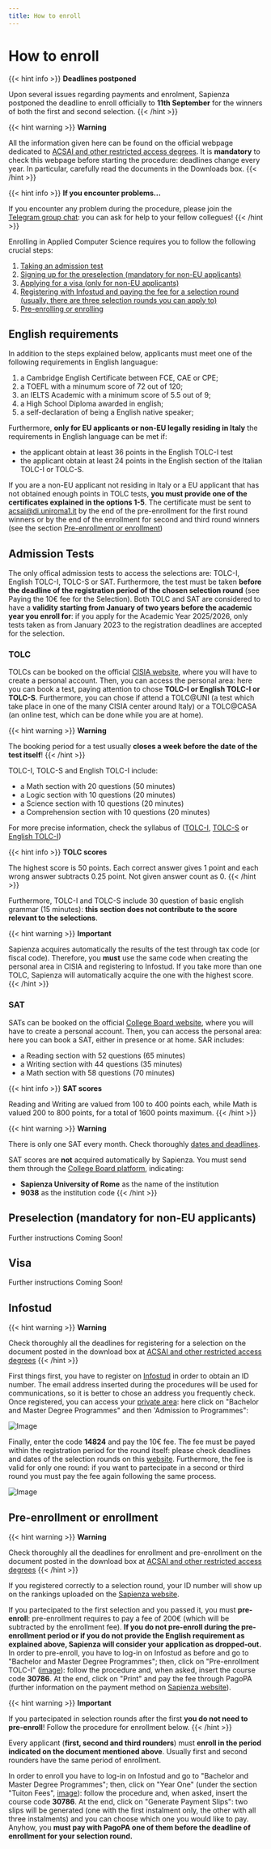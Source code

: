```yaml
---
title: How to enroll
---
```


# How to enroll
{{< hint info >}}
<i class="fa-solid fa-circle-info" style="color: #74C0FC;"></i> **Deadlines postponed**

Upon several issues regarding payments and enrolment, Sapienza postponed the deadline to enroll officially to **11th September** for the winners of both the first and second selection.
{{< /hint >}}

{{< hint warning >}}
<i class="fa-solid fa-triangle-exclamation" style="color: #FFD43B;"></i> **Warning**

All the information given here can be found on the official webpage dedicated to [ACSAI and other restricted access degrees](https://www.uniroma1.it/en/pagina/restricted-access-degree-programmes-tolc-i-and-selections). It is **mandatory** to check this webpage before starting the procedure: deadlines change every year. In particular, carefully read the documents in the Downloads box.
{{< /hint >}}

{{< hint info >}}
<i class="fa-solid fa-circle-info" style="color: #74C0FC;"></i> **If you encounter problems...**

If you encounter any problem during the procedure, please join the [Telegram group chat](https://t.me/appliedCS_AI): you can ask for help to your fellow collegues!
{{< /hint >}}

Enrolling in Applied Computer Science requires you to follow the following crucial steps:
1. [Taking an admission test](#admission-tests)
2. [Signing up for the preselection (mandatory for non-EU applicants)](#preselection-mandatory-for-non-eu-applicants)
3. [Applying for a visa (only for non-EU applicants)](#visa)
4. [Registering with Infostud and paying the fee for a selection round (usually, there are three selection rounds you can apply to)](#infostud)
5. [Pre-enrolling or enrolling](#pre-enrollment-or-enrollment)

## English requirements

In addition to the steps explained below, applicants must meet one of the following requirements in English languague:
1. a Cambridge English Certificate between FCE, CAE or CPE;
2. a TOEFL with a minumum score of 72 out of 120;
3. an IELTS Academic with a minimum score of 5.5 out of 9;
4. a High School Diploma awarded in english;
5. a self-declaration of being a English native speaker;

Furthermore, **only for EU applicants or non-EU legally residing in Italy** the requirements in English language can be met if:
- the applicant obtain at least 36 points in the English TOLC-I test
- the applicant obtain at least 24 points in the English section of the Italian TOLC-I or TOLC-S.

If you are a non-EU applicant not residing in Italy or a EU applicant that has not obtained enough points in TOLC tests, **you must provide one of the certificates explained in the options 1-5**. The certificate must be sent to [acsai@di.uniroma1.it]( acsai@di.uniroma1.it) by the end of the pre-enrollment for the first round winners or by the end of the enrollment for second and third round winners (see the section [Pre-enrollment or enrollment](#pre-enrollment-or-enrollment))

## Admission Tests
The only offical admission tests to access the selections are: TOLC-I, English TOLC-I, TOLC-S or SAT. Furthermore, the test must be taken **before the deadline of the registration period of the chosen selection round** (see Paying the 10€ fee for the Selection). Both TOLC and SAT are considered to have a **validity starting from January of two years before the academic year you enroll for**: if you apply for the Academic Year 2025/2026, only tests taken as from January 2023 to the registration deadlines are accepted for the selection.

### TOLC
TOLCs can be booked on the official [CISIA website](https://www.cisiaonline.it/?t=1), where you will have to create a personal account. Then, you can access the personal area: here you can book a test, paying attention to chose **TOLC-I or English TOLC-I or TOLC-S**. Furthermore, you can chose if attend a TOLC@UNI (a test which take place in one of the many CISIA center around Italy) or a TOLC@CASA (an online test, which can be done while you are at home).

{{< hint warning >}}
<i class="fa-solid fa-triangle-exclamation" style="color: #FFD43B;"></i> **Warning**

The booking period for a test usually **closes a week before the date of the test itself**!
{{< /hint >}}

TOLC-I, TOLC-S and English TOLC-I include:
 - a Math section with 20 questions (50 minutes)
 - a Logic section with 10 questions (20 minutes)
 - a Science section with 10 questions (20 minutes)
 - a Comprehension section with 10 questions (20 minutes)

For more precise information, check the syllabus of ([TOLC-I](https://www.cisiaonline.it/en/area-tematica-tolc-ingegneria/struttura-della-prova-e-syllabus/), [TOLC-S](https://www.cisiaonline.it/area-tematica-tolc-scienze/struttura-della-prova-e-sillabo/) or [English TOLC-I](https://www.cisiaonline.it/area-tematica-english-tolc-ingegneria/structure-and-syllabus/))

{{< hint info >}}
<i class="fa-solid fa-circle-info" style="color: #74C0FC;"></i> **TOLC scores**

The highest score is 50 points. Each correct answer gives 1 point and each wrong answer subtracts 0.25 point. Not given answer count as 0.
{{< /hint >}}

Furthermore, TOLC-I and TOLC-S include 30 question of basic english grammar (15 minutes): **this section does not contribute to the score relevant to the selections**.

{{< hint warning >}}
<i class="fa-solid fa-triangle-exclamation" style="color: #FFD43B;"></i> **Important**

Sapienza acquires automatically the results of the test through tax code (or fiscal code). Therefore, you **must** use the same code when creating the personal area in CISIA and registering to Infostud. If you take more than one TOLC, Sapienza will automatically acquire the one with the highest score.
{{< /hint >}}

### SAT

SATs can be booked on the official [College Board website](https://satsuite.collegeboard.org/), where you will have to create a personal account. Then, you can access the personal area: here you can book a SAT, either in presence or at home.
SAR includes:
- a Reading section with 52 questions (65 minutes)
- a Writing section with 44 questions (35 minutes)
- a Math section with 58 questions (70 minutes)

{{< hint info >}}
<i class="fa-solid fa-circle-info" style="color: #74C0FC;"></i> **SAT scores**

Reading and Writing are valued from 100 to 400 points each, while Math is valued 200 to 800 points, for a total of 1600 points maximum.
{{< /hint >}}

{{< hint warning >}}
<i class="fa-solid fa-triangle-exclamation" style="color: #FFD43B;"></i> **Warning**

There is only one SAT every month. Check thoroughly [dates and deadlines](https://satsuite.collegeboard.org/sat/dates-deadlines).

SAT scores are **not** acquired automatically by Sapienza. You must send them through the [College Board platform](https://satsuite.collegeboard.org/sat/scores/send-scores-to-colleges/sending-scores), indicating:
- **Sapienza University of Rome** as the name of the institution
- **9038** as the institution code
{{< /hint >}}


## Preselection (mandatory for non-EU applicants)

Further instructions Coming Soon!

## Visa

Further instructions Coming Soon!

## Infostud

{{< hint warning >}}
<i class="fa-solid fa-triangle-exclamation" style="color: #FFD43B;"></i> **Warning**

Check thoroughly all the deadlines for registering for a selection on the document posted in the download box at [ACSAI and other restricted access degrees](https://www.uniroma1.it/en/pagina/restricted-access-degree-programmes-tolc-i-and-selections)
{{< /hint >}}

First things first, you have to register on [Infostud](https://www.studenti.uniroma1.it/phoenixreg/index.html) in order to obtain an ID number. The email address inserted during the procedures will be used for communications, so it is better to chose an address you frequently check.
Once registered, you can access your [private area](https://www.uniroma1.it/en/pagina-strutturale/students): here click on "Bachelor and Master Degree Programmes" and then 'Admission to Programmes":

![Image](https://i.imgur.com/T2VvbNd.png)

Finally, enter the code **14824** and pay the 10€ fee. The fee must be payed within the registration period for the round itself: please check deadlines and dates of the selection rounds on this [website](https://www.uniroma1.it/en/pagina/restricted-access-degree-programmes-tolc-i-and-selections). Furthermore, the fee is valid for only one round: if you want to partecipate in a second or third round you must pay the fee again following the same process.

![Image](https://i.imgur.com/v84PZyb.png)

## Pre-enrollment or enrollment

{{< hint warning >}}
<i class="fa-solid fa-triangle-exclamation" style="color: #FFD43B;"></i> **Warning**

Check thoroughly all the deadlines for enrollment and pre-enrollment on the document posted in the download box at [ACSAI and other restricted access degrees](https://www.uniroma1.it/en/pagina/restricted-access-degree-programmes-tolc-i-and-selections)
{{< /hint >}}

If you registered correctly to a selection round, your ID number will show up on the rankings uploaded on the [Sapienza website](https://www.uniroma1.it/en/pagina/restricted-access-degree-programmes-tolc-i-and-selections).

If you partecipated to the first selection and you passed it, you must **pre-enroll**: pre-enrollment requires to pay a fee of 200€ (which will be subtracted by the enrollment fee). **If you do not pre-enroll during the pre-enrollment period or if you do not provide the English requirement as explained above, Sapienza will consider your application as dropped-out.**
In order to pre-enroll, you have to log-in on Infostud as before and go to "Bachelor and Master Degree Programmes"; then, click on "Pre-enrollment TOLC-I" ([image](https://i.imgur.com/x0k4zGC.png)): follow the procedure and, when asked, insert the course code **30786**. At the end, click on "Print" and pay the fee through PagoPA (further information on the payment method on [Sapienza website](https://www.uniroma1.it/en/pagina/payment)).

{{< hint warning >}}
<i class="fa-solid fa-triangle-exclamation" style="color: #FFD43B;"></i> **Important**

If you partecipated in selection rounds after the first **you do not need to pre-enroll**! Follow the procedure for enrollment below.
{{< /hint >}}

Every applicant (**first, second and third rounders**) must **enroll in the period indicated on the document mentioned above**. Usually first and second rounders have the same period of enrollment.

In order to enroll you have to log-in on Infostud and go to "Bachelor and Master Degree Programmes"; then, click on "Year One" (under the section "Tuiton Fees", [image](https://i.imgur.com/zaY3eXy.png)): follow the procedure and, when asked, insert the course code **30786**. At the end, click on "Generate Payment Slips": two slips will be generated (one with the first instalment only, the other with all three instalments) and you can choose which one you would like to pay. Anyhow, you **must pay with PagoPA one of them before the deadline of enrollment for your selection round.**
